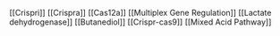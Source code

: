 [[Crispri]]
[[Crispra]]
[[Cas12a]]
[[Multiplex Gene Regulation]]
[[Lactate dehydrogenase]]
[[Butanediol]]
[[Crispr-cas9]]
[[Mixed Acid Pathway]]
